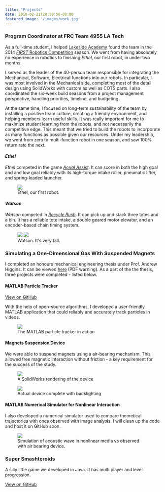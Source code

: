 ```yaml
---
title: "Projects"
date: 2018-02-21T20:59:56-08:00
featured_image: '/images/work.jpg'
---
```


### Program Coordinator at FRC Team 4955 LA Tech

As a full-time student, I helped [Lakeside Academy](http://lakesideacademy.lbpsb.qc.ca) found the team in the 2014 [*FIRST* Robotics Competition](http://www.firstinspires.org/robotics/frc) season. We went from having absolutely no experience in robotics to finishing *Ethel*, our first robot, in under two months. 

I served as the leader of the 40-person team responsible for integrating the Mechanical, Software, Electrical functions into our robots. In particular, I was most involved in the Mechanical side, completing most of the detail design using SolidWorks with custom as well as COTS parts. I also coordinated the six-week build seasons from a project management perspective, handling priorities, timeline, and budgeting.

At the same time, I focused on long-term sustainability of the team by installing a positive team culture, creating a friendly environment, and helping members learn useful skills. It was really important for me to maximize student learning from the robots, and not necessarily the competitive edge. This meant that we tried to build the robots to incorporate as many functions as possible given our resources. Under my leadership, we went from zero to multi-function robot in one season, and saw 100% return rate the next.

#### *Ethel*

*Ethel* competed in the game [*Aerial Assist*](http://www.usfirst.org/roboticsprograms/frc/2014-game). It can score in both the high goal and and low goal reliably with its high-torque intake roller, pneumatic lifter, and spring-loaded launcher. 

<figure>
	<a href="/images/ethel.jpg"><img src="/images/ethel.jpg"></a>
	<figcaption>Ethel, our first robot.</figcaption>
</figure>

#### *Watson* 

*Watson* competed in [*Recycle Rush*](http://www.usfirst.org/roboticsprograms/frc/2015-game). It can pick up and stack three totes and a bin. It has a reliable tote intake, a double geared motor elevator, and an encoder-based chain timing system. 

<figure class="half">
	<a href="/images/watson.jpg"><img src="/images/watson.jpg"></a>
	<a href="/images/watson2.jpg"><img src="/images/watson2.jpg"></a>
	<figcaption>Watson. It's very tall.</figcaption>
</figure>

### Simulating a One-Dimensional Gas With Suspended Magnets

I completed an honours mechanical engineering thesis under Prof. Andrew Higgins. It can be viewed [here](thesis.pdf) (PDF warning). As a part of the the thesis, three projects were completed - listed below.

#### MATLAB Particle Tracker

<div markdown="0"><a href="https://github.com/jlian/matlab-particle-tracker" class="btn btn-info"><i class="fa fa-fw fa-github"></i> View on GitHub</a></div>

With the help of open-source algorithms, I developed a user-friendly MATLAB application that could reliably and accurately track particles in videos. 

<figure>
	<a href="/images/particle-tracker-in-action.png"><img src="/images/particle-tracker-in-action.png"></a>
	<figcaption>The MATLAB particle tracker in action </figcaption>
</figure>


#### Magnets Suspension Device

We were able to suspend magnets using a air-bearing mechanism. This allowed free magnetic interaction without friction - a key requirement for the success of the study.

<figure>
	<a href="/images/device.png"><img src="/images/device.png"></a>
	<figcaption>A SolidWorks rendering of the device</figcaption>
</figure>

<figure>
	<a href="/images/device2.jpg"><img src="/images/device2.jpg"></a>
	<figcaption>Actual device complete with backlighting</figcaption>
</figure>

#### MATLAB Numerical Simulator for Nonlinear Interaction

I also developed a numerical simulator used to compare theoretical trajectories with ones observed with image analysis. I will clean up the code and host it on GitHub soon.

<figure>
	<a href="/images/simvsreal.png"><img src="/images/simvsreal.png"></a>
	<figcaption>Simulation of acoustic wave in nonlinear media vs observed with air bearing device.</figcaption>
</figure>


### Super Smashteroids

A silly little game we developed in Java. It has multi player and level progression.

<div markdown="0"><a href="https://github.com/jlian/super-smashteroids" class="btn btn-info"><i class="fa fa-fw fa-github"></i> View on GitHub</a></div>
